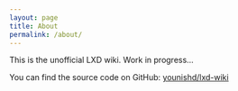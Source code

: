 ```yaml
---
layout: page
title: About
permalink: /about/
---
```


This is the unofficial LXD wiki. Work in progress…

You can find the source code on GitHub:
[younishd/lxd-wiki](https://github.com/younishd/lxd-wiki)
